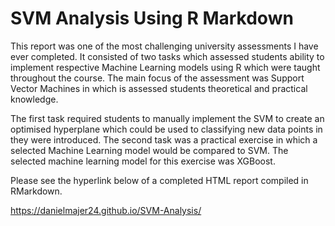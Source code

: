 # SVM Analysis Using R Markdown

This report was one of the most challenging university assessments I have ever completed. It consisted of two tasks which assessed students ability to implement respective Machine Learning models using R which were taught throughout the course. The main focus of the assessment was Support Vector Machines in which is assessed students theoretical and practical knowledge.

The first task required students to manually implement the SVM to create an optimised hyperplane which could be used to classifying new data points in they were introduced. The second task was a practical exercise in which a selected Machine Learning model would be compared to SVM. The selected machine learning model for this exercise was XGBoost.

Please see the hyperlink below of a completed HTML report compiled in RMarkdown. 

https://danielmajer24.github.io/SVM-Analysis/
